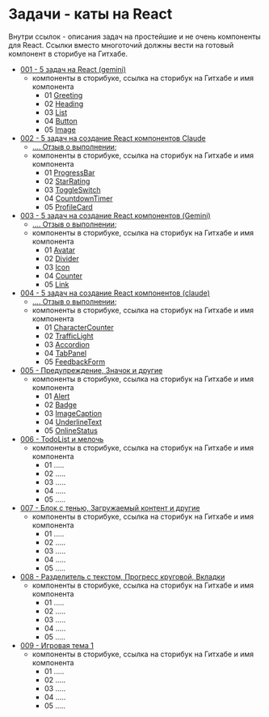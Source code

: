# Задачи - каты на React

Внутри ссылок - описания задач на простейшие и не очень компоненты для React. Ссылки вместо многоточий должны вести на готовый компонент в сторибуе на Гитхабе.

- [001 - 5 задач на React (gemini)](001_katas/readme.md)
  - компоненты в сторибуке, ссылка на сторибук на Гитхабе и имя компонента
    - 01 [Greeting](https://kvisaz.github.io/react-game-components/storybook/index.html?path=/story/components-001-28-08-2024-react-katas-greeting--default-story)
    - 02 [Heading](https://kvisaz.github.io/react-game-components/storybook/index.html?path=/story/components-001-28-08-2024-react-katas-heading--default-story)
    - 03 [List](https://kvisaz.github.io/react-game-components/storybook/index.html?path=/story/components-001-28-08-2024-react-katas-list--default-story)
    - 04 [Button](https://kvisaz.github.io/react-game-components/storybook/index.html?path=/story/components-001-28-08-2024-react-katas-button--default-story)
    - 05 [Image](https://kvisaz.github.io/react-game-components/storybook/index.html?path=/story/components-001-28-08-2024-react-katas-image--default-story)
- [002 - 5 задач на создание React компонентов Claude](002_katas/readme.md)
  - [.... Отзыв о выполнении](002_katas/report.md);
  - компоненты в сторибуке, ссылка на сторибук на Гитхабе и имя компонента
    - 01 [ProgressBar](https://kvisaz.github.io/react-game-components/storybook/index.html?path=/story/components-002-29-08-2024-react-katas-progressbar--default)
    - 02 [StarRating](https://kvisaz.github.io/react-game-components/storybook/?path=/story/components-002-29-08-2024-react-katas-starrating--default)
    - 03 [ToggleSwitch](https://kvisaz.github.io/react-game-components/storybook/index.html?path=/story/components-002-29-08-2024-react-katas-toggleswitch--default)
    - 04 [CountdownTimer](https://kvisaz.github.io/react-game-components/storybook/index.html?path=/story/components-002-29-08-2024-react-katas-countdowntimer--default)
    - 05 [ProfileCard](https://kvisaz.github.io/react-game-components/storybook/index.html?path=/story/components-002-29-08-2024-react-katas-profilecard--default)
- [003 - 5 задач на создание React компонентов (Gemini)](003_katas/readme.md)
  - [.... Отзыв о выполнении](003_katas/report.md);
  - компоненты в сторибуке, ссылка на сторибук на Гитхабе и имя компонента
    - 01 [Avatar](https://kvisaz.github.io/react-game-components/storybook/index.html?path=/story/components-003-31-08-2024-react-katas-avatar--default)
    - 02 [Divider](https://kvisaz.github.io/react-game-components/storybook/index.html?path=/story/components-003-31-08-2024-react-katas-divider--default)
    - 03 [Icon](https://kvisaz.github.io/react-game-components/storybook/index.html?path=/story/components-003-31-08-2024-react-katas-icon--default)
    - 04 [Counter](https://kvisaz.github.io/react-game-components/storybook/index.html?path=/story/components-003-31-08-2024-react-katas-counter--default)
    - 05 [Link](https://kvisaz.github.io/react-game-components/storybook/index.html?path=/story/components-003-31-08-2024-react-katas-link--default)
- [004 - 5 задач на создание React компонентов (claude)](004_katas/readme.md)
  - [.... Отзыв о выполнении](004_katas/report.md);
  - компоненты в сторибуке, ссылка на сторибук на Гитхабе и имя компонента
    - 01 [CharacterCounter](https://kvisaz.github.io/react-game-components/storybook/?path=/story/components-004-03-09-2024-react-katas-charactercounter--default)
    - 02 [TrafficLight](https://kvisaz.github.io/react-game-components/storybook/?path=/story/components-004-03-09-2024-react-katas-trafficlight--default)
    - 03 [Accordion](https://kvisaz.github.io/react-game-components/storybook/?path=/story/components-004-03-09-2024-react-katas-accordion--default)
    - 04 [TabPanel](https://kvisaz.github.io/react-game-components/storybook/index.html?path=/story/components-004-03-09-2024-react-katas-tabpanel--default)
    - 05 [FeedbackForm](https://kvisaz.github.io/react-game-components/storybook/index.html?path=/story/components-004-03-09-2024-react-katas-feedbackform--default)
- [005 - Предупреждение, Значок и другие](005_katas/readme.md)
  - компоненты в сторибуке, ссылка на сторибук на Гитхабе и имя компонента
    - 01 [Alert](https://kvisaz.github.io/react-game-components/storybook/index.html?path=/story/components-005-10-09-2024-react-katas-alert--default)
    - 02 [Badge](https://kvisaz.github.io/react-game-components/storybook/index.html?path=/story/components-005-10-09-2024-react-katas-badge--default)
    - 03 [ImageCaption](https://kvisaz.github.io/react-game-components/storybook/index.html?path=/story/components-005-10-09-2024-react-katas-imagecaption--default)
    - 04 [UnderlineText](https://kvisaz.github.io/react-game-components/storybook/index.html?path=/story/components-005-10-09-2024-react-katas-underlinetext--default)
    - 05 [OnlineStatus](https://kvisaz.github.io/react-game-components/storybook/index.html?path=/story/components-005-10-09-2024-react-katas-onlinestatus--default)
- [006 - TodoList и мелочь](006_katas/readme.md)
  - компоненты в сторибуке, ссылка на сторибук на Гитхабе и имя компонента
    - 01 .....
    - 02 .....
    - 03 .....
    - 04 .....
    - 05 .....
- [007 - Блок с тенью, Загружаемый контент и другие](007_katas/readme.md)
  - компоненты в сторибуке, ссылка на сторибук на Гитхабе и имя компонента
    - 01 .....
    - 02 .....
    - 03 .....
    - 04 .....
    - 05 .....
- [008 - Разделитель с текстом, Прогресс круговой, Вкладки](008_katas/readme.md)
  - компоненты в сторибуке, ссылка на сторибук на Гитхабе и имя компонента
    - 01 .....
    - 02 .....
    - 03 .....
    - 04 .....
    - 05 .....
- [009 - Игровая тема 1](009_katas/readme.md)
  - компоненты в сторибуке, ссылка на сторибук на Гитхабе и имя компонента
    - 01 .....
    - 02 .....
    - 03 .....
    - 04 .....
    - 05 .....
